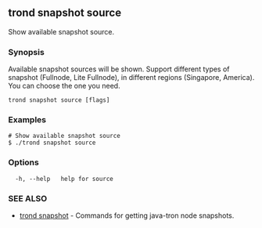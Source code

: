 ## trond snapshot source

Show available snapshot source.

### Synopsis

Available snapshot sources will be shown.
Support different types of snapshot (Fullnode, Lite Fullnode), in different regions (Singapore, America).
You can choose the one you need.


```
trond snapshot source [flags]
```

### Examples

```
# Show available snapshot source
$ ./trond snapshot source

```

### Options

```
  -h, --help   help for source
```

### SEE ALSO

* [trond snapshot](trond_snapshot.md)	 - Commands for getting java-tron node snapshots.
